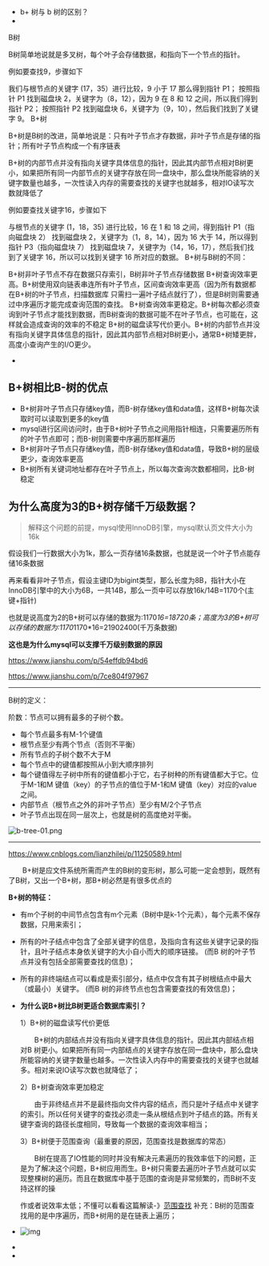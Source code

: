- b+ 树与 b 树的区别？ 
- 







B树


B树简单地说就是多叉树，每个叶子会存储数据，和指向下一个节点的指针。

例如要查找9，步骤如下

我们与根节点的关键字 (17，35）进行比较，9 小于 17 那么得到指针 P1；
按照指针 P1 找到磁盘块 2，关键字为（8，12），因为 9 在 8 和 12 之间，所以我们得到指针 P2；
按照指针 P2 找到磁盘块 6，关键字为（9，10），然后我们找到了关键字 9。
B+树


B+树是B树的改进，简单地说是：只有叶子节点才存数据，非叶子节点是存储的指针；所有叶子节点构成一个有序链表

B+树的内部节点并没有指向关键字具体信息的指针，因此其内部节点相对B树更小，如果把所有同一内部节点的关键字存放在同一盘块中，那么盘块所能容纳的关键字数量也越多，一次性读入内存的需要查找的关键字也就越多，相对IO读写次数就降低了

例如要查找关键字16，步骤如下

与根节点的关键字 (1，18，35) 进行比较，16 在 1 和 18 之间，得到指针 P1（指向磁盘块 2）
找到磁盘块 2，关键字为（1，8，14），因为 16 大于 14，所以得到指针 P3（指向磁盘块 7）
找到磁盘块 7，关键字为（14，16，17），然后我们找到了关键字 16，所以可以找到关键字 16 所对应的数据。
B+树与B树的不同：

B+树非叶子节点不存在数据只存索引，B树非叶子节点存储数据
B+树查询效率更高。B+树使用双向链表串连所有叶子节点，区间查询效率更高（因为所有数据都在B+树的叶子节点，扫描数据库 只需扫一遍叶子结点就行了），但是B树则需要通过中序遍历才能完成查询范围的查找。
B+树查询效率更稳定。B+树每次都必须查询到叶子节点才能找到数据，而B树查询的数据可能不在叶子节点，也可能在，这样就会造成查询的效率的不稳定
B+树的磁盘读写代价更小。B+树的内部节点并没有指向关键字具体信息的指针，因此其内部节点相对B树更小，通常B+树矮更胖，高度小查询产生的I/O更少。

- 

## B+树相比B-树的优点

- B+树非叶子节点只存储key值，而B-树存储key值和data值，这样B+树每次读取时可以读取到更多的key值
- mysql进行区间访问时，由于B+树叶子节点之间用指针相连，只需要遍历所有的叶子节点即可；而B-树则需要中序遍历那样遍历
- B+树非叶子节点只存储key值，而B-树存储key值和data值，导致B+树的层级更少，查询效率更高
- B+树所有关键词地址都存在叶子节点上，所以每次查询次数都相同，比B-树稳定

## 为什么高度为3的B+树存储千万级数据？

> 解释这个问题的前提，mysql使用InnoDB引擎，mysql默认页文件大小为16k

假设我们一行数据大小为1k，那么一页存储16条数据，也就是说一个叶子节点能存储16条数据

再来看看非叶子节点，假设主键ID为bigint类型，那么长度为8B，指针大小在InnoDB引擎中的大小为6B，一共14B，那么一页中可以存放16k/14B=1170个(主键+指针)

也就是说高度为2的B+树可以存储的数据为:1170*16=18720条；高度为3的B+树可以存储的数据为:1170*1170*16=21902400(千万条数据)

**这也是为什么mysql可以支撑千万级别数据的原因**



https://www.jianshu.com/p/54effdb94bd6



https://www.jianshu.com/p/7ce804f97967







---------------------

B树的定义：

阶数：节点可以拥有最多的子树个数。

- 每个节点最多有M-1个键值
- 根节点至少有两个节点（否则不平衡）
- 所有节点的子树个数不大于M
- 每个节点中的键值都按照从小到大顺序排列
- 每个键值得左子树中所有的键值都小于它，右子树种的所有键值都大于它。位于M-1和M 键值（key）的子节点的值位于M-1和M 键值（key）对应的value之间。
- 内部节点（根节点之外的非叶子节点）至少有M/2个子节点
- 叶子节点出现在同一层次上，也就是树的高度绝对平衡。



![b-tree-01.png](http://www.apeit.cn/storage/article/2019/10/10/Egayj81X0NQA9O1vE6qElACD0BUksCPzJsobW2qK.png)











---------------------------------------------------------------------------------------------------------------------------------------------------------------------------------------------------------------------------------------------------------------------------------------

https://www.cnblogs.com/lianzhilei/p/11250589.html







　　B+树是应文件系统所需而产生的B树的变形树，那么可能一定会想到，既然有了B树，又出一个B+树，那B+树必然是有很多优点的

 

**B+树的特征：**

- 有m个子树的中间节点包含有m个元素（B树中是k-1个元素），每个元素不保存数据，只用来索引；

- 所有的叶子结点中包含了全部关键字的信息，及指向含有这些关键字记录的指针，且叶子结点本身依关键字的大小自小而大的顺序链接。 (而B 树的叶子节点并没有包括全部需要查找的信息)；

- 所有的非终端结点可以看成是索引部分，结点中仅含有其子树根结点中最大（或最小）关键字。 (而B 树的非终节点也包含需要查找的有效信息)；

- **为什么说B+树比B树更适合数据库索引？**

  1）B+树的磁盘读写代价更低

  　　B+树的内部结点并没有指向关键字具体信息的指针。因此其内部结点相对B 树更小。如果把所有同一内部结点的关键字存放在同一盘块中，那么盘块所能容纳的关键字数量也越多。一次性读入内存中的需要查找的关键字也就越多。相对来说IO读写次数也就降低了；

  2）B+树查询效率更加稳定

  　　由于非终结点并不是最终指向文件内容的结点，而只是叶子结点中关键字的索引。所以任何关键字的查找必须走一条从根结点到叶子结点的路。所有关键字查询的路径长度相同，导致每一个数据的查询效率相当；

  3）B+树便于范围查询（最重要的原因，范围查找是数据库的常态）

  　　B树在提高了IO性能的同时并没有解决元素遍历的我效率低下的问题，正是为了解决这个问题，B+树应用而生。B+树只需要去遍历叶子节点就可以实现整棵树的遍历。而且在数据库中基于范围的查询是非常频繁的，而B树不支持这样的操

  作或者说效率太低；不懂可以看看这篇解读-》[范围查找](https://zhuanlan.zhihu.com/p/54102723) 补充：B树的范围查找用的是中序遍历，而B+树用的是在链表上遍历；

- ![img](https://img2018.cnblogs.com/blog/997909/201907/997909-20190728114240297-169990922.png)

- 

- 























